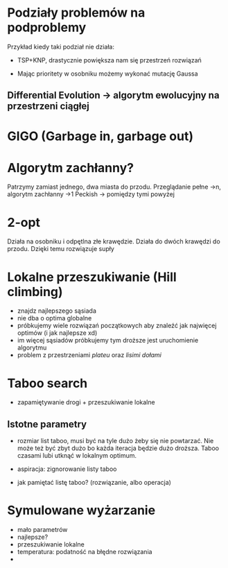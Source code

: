 # Podziały problemów na podproblemy

Przykład kiedy taki podział nie działa:

- TSP+KNP, drastycznie powiększa nam się przestrzeń rozwiązań

- Mając prioritety w osobniku możemy wykonać mutację Gaussa

## Differential Evolution -> algorytm ewolucyjny na przestrzeni ciągłej

# GIGO (Garbage in, garbage out)

# Algorytm zachłanny?

Patrzymy zamiast jednego, dwa miasta do przodu.
Przeglądanie pełne ->n, algorytm zachłanny ->1
Peckish -> pomiędzy tymi powyżej

# 2-opt

Działa na osobniku i odpętlna złe krawędzie. Działa do dwóch krawędzi do przodu.
Dzięki temu rozwiązuje supły

# Lokalne przeszukiwanie (Hill climbing)

- znajdz najlepszego sąsiada
- nie dba o optima globalne
- próbkujemy wiele rozwiązań początkowych aby znaleźć jak najwięcej optimów (i jak najlepsze xd)
- im więcej sąsiadów próbkujemy tym droższe jest uruchomienie algorytmu
- problem z przestrzeniami _plateu_ oraz _lisimi dołami_

# Taboo search

- zapamiętywanie drogi + przeszukiwanie lokalne

## Istotne parametry

- rozmiar list taboo, musi być na tyle dużo żeby się nie powtarzać.
  Nie może też być zbyt dużo bo każda iteracja będzie dużo droższa.
  Taboo czasami lubi utknąć w lokalnym optimum.

- aspiracja: zignorowanie listy taboo

- jak pamiętać listę taboo? (rozwiązanie, albo operacja)

# Symulowane wyżarzanie

- mało parametrów
- najlepsze?
- przeszukiwanie lokalne
- temperatura: podatność na błędne rozwiązania
-

